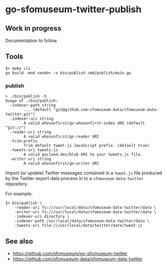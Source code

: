 # go-sfomuseum-twitter-publish

## Work in progress

Documentation to follow.

## Tools

```
$> make cli
go build -mod vendor -o bin/publish cmd/publish/main.go
```

### publish

```
> ./bin/publish -h
Usage of ./bin/publish:
  -indexer-path string
    	... (default "git@github.com:sfomuseum-data/sfomuseum-data-twitter.git")
  -indexer-uri string
    	A valid whosonfirst/go-whosonfirst-index URI (default "git://")
  -reader-uri string
    	A valid whosonfirst/go-reader URI
  -trim-prefix
    	Trim default tweet.js JavaScript prefix. (default true)
  -tweets-uri tweets.js
    	A valid gocloud.dev/blob URI to your tweets.js file.
  -writer-uri string
    	A valid whosonfirst/go-writer URI
```

Import (or update) Twitter messages contained in a `tweet.js` file produced by the Twitter export data process in to a `sfomuseum-data-twitter` repository.

For example:

```
$> bin/publish \
	-reader-uri fs:///usr/local/data/sfomuseum-data-twitter/data \
	-writer-uri fs:///usr/local/data/sfomuseum-data-twitter/data \
	-indexer-uri directory \
	-indexer-path /usr/local/data/sfomuseum-data-twitter/data \
	-tweets-uri file:///usr/local/data/twitter/data/tweet.js
```

## See also

* https://github.com/sfomuseum/go-sfomuseum-twitter
* https://github.com/sfomuseum-data/sfomuseum-data-twitter